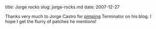 title: Jorge rocks
slug: jorge-rocks.md
date: 2007-12-27


Thanks very much to Jorge Castro for [pimping](http://stompbox.typepad.com/blog/2007/12/its-not-everyda.html) Terminator on his blog. I hope I get the flurry of patches he mentions!